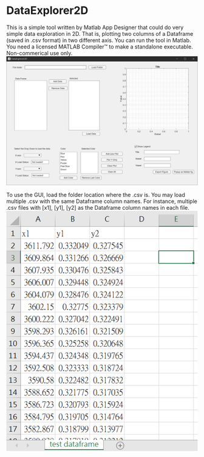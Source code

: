 # DataExplorer2D
This is a simple tool written by Matlab App Designer that could do very simple data exploration in 2D.
That is, plotting two columns of a Dataframe (saved in .csv format) in two different axis. 
You can run the tool in Matlab.
You need a licensed MATLAB Compiler™ to make a standalone executable.
Non-commerical use only.
![Screenshot](https://github.com/Dectective/DataExplorer2D/blob/main/DataExplorer2D%20sample.png)

To use the GUI, load the folder location where the .csv is.
You may load multiple .csv with the same Dataframe column names. 
For instance, multiple .csv files with [x1], [y1], [y2] as the Dataframe column names in each file.
![Screenshot2](https://github.com/Dectective/DataExplorer2D/blob/main/test%20dataframe%20format.PNG)

